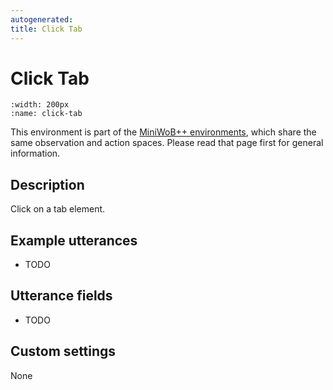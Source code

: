```yaml
---
autogenerated:
title: Click Tab
---
```


# Click Tab

```{figure} ../../_static/videos/miniwob/click-tab.gif 
:width: 200px
:name: click-tab
```

This environment is part of the <a href='..'>MiniWoB++ environments</a>, which share the same observation and action spaces. Please read that page first for general information.

## Description

Click on a tab element.

## Example utterances

* TODO

## Utterance fields

* TODO

## Custom settings

None
